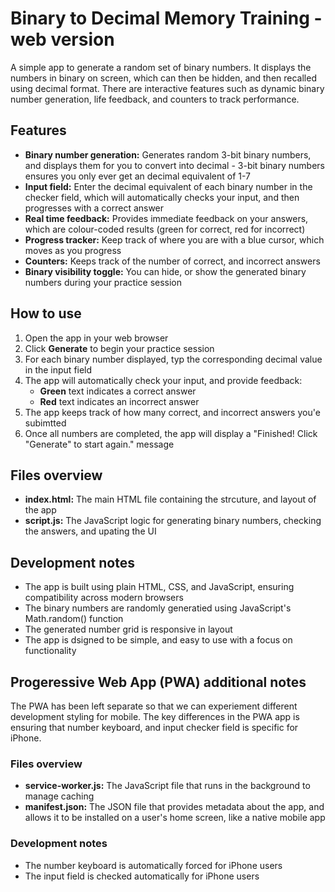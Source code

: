 # Binary to Decimal Memory Training - web version

A simple app to generate a random set of binary numbers. It displays the numbers in binary on screen, which can then be hidden, and then recalled using decimal format. There are interactive features such as dynamic binary number generation, life feedback, and counters to track performance.

## Features
- **Binary number generation:** Generates random 3-bit binary numbers, and displays them for you to convert into decimal - 3-bit binary numbers ensures you only ever get an decimal equivalent of 1-7
- **Input field:** Enter the decimal equivalent of each binary number in the checker field, which will automatically checks your input, and then progresses with a correct answer
- **Real time feedback:** Provides immediate feedback on your answers, which are colour-coded results (green for correct, red for incorrect)
- **Progress tracker:** Keep track of where you are with a blue cursor, which moves as you progress
- **Counters:** Keeps track of the number of correct, and incorrect answers
- **Binary visibility toggle:** You can hide, or show the generated binary numbers during your practice session

## How to use
1. Open the app in your web browser
2. Click **Generate** to begin your practice session
3. For each binary number displayed, typ the corresponding decimal value in the input field
4. The app will automatically check your input, and provide feedback:
   - **Green** text indicates a correct answer
   - **Red** text indicates an incorrect answer
5. The app keeps track of how many correct, and incorrect answers you'e subimtted
6. Once all numbers are completed, the app will display a "Finished! Click "Generate" to start again." message

## Files overview
- **index.html:** The main HTML file containing the strcuture, and layout of the app
- **script.js:** The JavaScript logic for generating binary numbers, checking the answers, and upating the UI

## Development notes
- The app is built using plain HTML, CSS, and JavaScript, ensuring compatibility across modern browsers
- The binary numbers are randomly generatied using JavaScript's Math.random() function
- The generated number grid is responsive in layout
- The app is dsigned to be simple, and easy to use with a focus on functionality

## Progeressive Web App (PWA) additional notes

The PWA has been left separate so that we can experiement different development styling for mobile. The key differences in the PWA app is ensuring that number keyboard, and input checker field is specific for iPhone.

### Files overview
- **service-worker.js:** The JavaScript file that runs in the background to manage caching
- **manifest.json:** The JSON file that provides metadata about the app, and allows it to be installed on a user's home screen, like a native mobile app

### Development notes
- The number keyboard is automatically forced for iPhone users
- The input field is checked automatically for iPhone users
